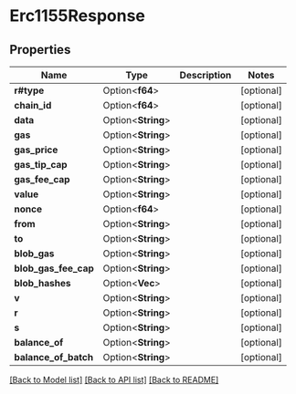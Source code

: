 # Erc1155Response

## Properties

| Name                    | Type               | Description | Notes       |
| ----------------------- | ------------------ | ----------- | ----------- |
| **r#type**              | Option<**f64**>    |             | \[optional] |
| **chain\_id**           | Option<**f64**>    |             | \[optional] |
| **data**                | Option<**String**> |             | \[optional] |
| **gas**                 | Option<**String**> |             | \[optional] |
| **gas\_price**          | Option<**String**> |             | \[optional] |
| **gas\_tip\_cap**       | Option<**String**> |             | \[optional] |
| **gas\_fee\_cap**       | Option<**String**> |             | \[optional] |
| **value**               | Option<**String**> |             | \[optional] |
| **nonce**               | Option<**f64**>    |             | \[optional] |
| **from**                | Option<**String**> |             | \[optional] |
| **to**                  | Option<**String**> |             | \[optional] |
| **blob\_gas**           | Option<**String**> |             | \[optional] |
| **blob\_gas\_fee\_cap** | Option<**String**> |             | \[optional] |
| **blob\_hashes**        | Option<**Vec**>    |             | \[optional] |
| **v**                   | Option<**String**> |             | \[optional] |
| **r**                   | Option<**String**> |             | \[optional] |
| **s**                   | Option<**String**> |             | \[optional] |
| **balance\_of**         | Option<**String**> |             | \[optional] |
| **balance\_of\_batch**  | Option<**String**> |             | \[optional] |

[\[Back to Model list\]](./#documentation-for-models) [\[Back to API list\]](./#documentation-for-api-endpoints) [\[Back to README\]](./)
